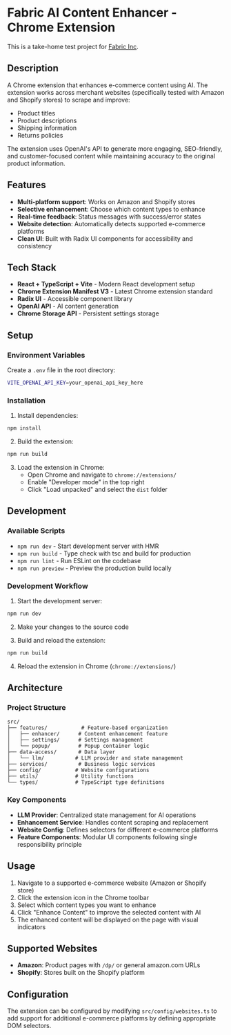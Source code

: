 # Fabric AI Content Enhancer - Chrome Extension

This is a take-home test project for [Fabric Inc](https://fabric.inc/).

## Description

A Chrome extension that enhances e-commerce content using AI. The extension works across merchant websites (specifically tested with Amazon and Shopify stores) to scrape and improve:

- Product titles
- Product descriptions
- Shipping information
- Returns policies

The extension uses OpenAI's API to generate more engaging, SEO-friendly, and customer-focused content while maintaining accuracy to the original product information.

## Features

- **Multi-platform support**: Works on Amazon and Shopify stores
- **Selective enhancement**: Choose which content types to enhance
- **Real-time feedback**: Status messages with success/error states
- **Website detection**: Automatically detects supported e-commerce platforms
- **Clean UI**: Built with Radix UI components for accessibility and consistency

## Tech Stack

- **React + TypeScript + Vite** - Modern React development setup
- **Chrome Extension Manifest V3** - Latest Chrome extension standard
- **Radix UI** - Accessible component library
- **OpenAI API** - AI content generation
- **Chrome Storage API** - Persistent settings storage

## Setup

### Environment Variables

Create a `.env` file in the root directory:

```bash
VITE_OPENAI_API_KEY=your_openai_api_key_here
```

### Installation

1. Install dependencies:
```bash
npm install
```

2. Build the extension:
```bash
npm run build
```

3. Load the extension in Chrome:
   - Open Chrome and navigate to `chrome://extensions/`
   - Enable "Developer mode" in the top right
   - Click "Load unpacked" and select the `dist` folder

## Development

### Available Scripts

- `npm run dev` - Start development server with HMR
- `npm run build` - Type check with tsc and build for production
- `npm run lint` - Run ESLint on the codebase
- `npm run preview` - Preview the production build locally

### Development Workflow

1. Start the development server:
```bash
npm run dev
```

2. Make your changes to the source code

3. Build and reload the extension:
```bash
npm run build
```

4. Reload the extension in Chrome (`chrome://extensions/`)

## Architecture

### Project Structure

```
src/
├── features/           # Feature-based organization
│   ├── enhancer/      # Content enhancement feature
│   ├── settings/      # Settings management
│   └── popup/         # Popup container logic
├── data-access/       # Data layer
│   └── llm/          # LLM provider and state management
├── services/          # Business logic services
├── config/           # Website configurations
├── utils/            # Utility functions
└── types/            # TypeScript type definitions
```

### Key Components

- **LLM Provider**: Centralized state management for AI operations
- **Enhancement Service**: Handles content scraping and replacement
- **Website Config**: Defines selectors for different e-commerce platforms
- **Feature Components**: Modular UI components following single responsibility principle

## Usage

1. Navigate to a supported e-commerce website (Amazon or Shopify store)
2. Click the extension icon in the Chrome toolbar
3. Select which content types you want to enhance
4. Click "Enhance Content" to improve the selected content with AI
5. The enhanced content will be displayed on the page with visual indicators

## Supported Websites

- **Amazon**: Product pages with `/dp/` or general amazon.com URLs
- **Shopify**: Stores built on the Shopify platform

## Configuration

The extension can be configured by modifying `src/config/websites.ts` to add support for additional e-commerce platforms by defining appropriate DOM selectors.